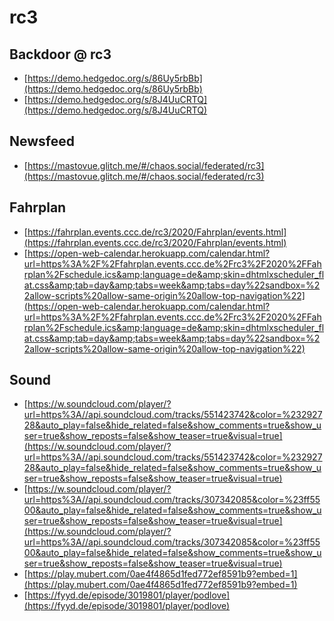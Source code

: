 # rc3

## Backdoor @ rc3
- [https://demo.hedgedoc.org/s/86Uy5rbBb](https://demo.hedgedoc.org/s/86Uy5rbBb)
- [https://demo.hedgedoc.org/s/8J4UuCRTQ](https://demo.hedgedoc.org/s/8J4UuCRTQ)

## Newsfeed
- [https://mastovue.glitch.me/#/chaos.social/federated/rc3](https://mastovue.glitch.me/#/chaos.social/federated/rc3)

## Fahrplan
- [https://fahrplan.events.ccc.de/rc3/2020/Fahrplan/events.html](https://fahrplan.events.ccc.de/rc3/2020/Fahrplan/events.html)
- [https://open-web-calendar.herokuapp.com/calendar.html?url=https%3A%2F%2Ffahrplan.events.ccc.de%2Frc3%2F2020%2FFahrplan%2Fschedule.ics&amp;language=de&amp;skin=dhtmlxscheduler_flat.css&amp;tab=day&amp;tabs=week&amp;tabs=day%22sandbox=%22allow-scripts%20allow-same-origin%20allow-top-navigation%22](https://open-web-calendar.herokuapp.com/calendar.html?url=https%3A%2F%2Ffahrplan.events.ccc.de%2Frc3%2F2020%2FFahrplan%2Fschedule.ics&amp;language=de&amp;skin=dhtmlxscheduler_flat.css&amp;tab=day&amp;tabs=week&amp;tabs=day%22sandbox=%22allow-scripts%20allow-same-origin%20allow-top-navigation%22)

## Sound
- [https://w.soundcloud.com/player/?url=https%3A//api.soundcloud.com/tracks/551423742&color=%23292728&auto_play=false&hide_related=false&show_comments=true&show_user=true&show_reposts=false&show_teaser=true&visual=true](https://w.soundcloud.com/player/?url=https%3A//api.soundcloud.com/tracks/551423742&color=%23292728&auto_play=false&hide_related=false&show_comments=true&show_user=true&show_reposts=false&show_teaser=true&visual=true)
- [https://w.soundcloud.com/player/?url=https%3A//api.soundcloud.com/tracks/307342085&color=%23ff5500&auto_play=false&hide_related=false&show_comments=true&show_user=true&show_reposts=false&show_teaser=true&visual=true](https://w.soundcloud.com/player/?url=https%3A//api.soundcloud.com/tracks/307342085&color=%23ff5500&auto_play=false&hide_related=false&show_comments=true&show_user=true&show_reposts=false&show_teaser=true&visual=true)
- [https://play.mubert.com/0ae4f4865d1fed772ef8591b9?embed=1](https://play.mubert.com/0ae4f4865d1fed772ef8591b9?embed=1)
- [https://fyyd.de/episode/3019801/player/podlove](https://fyyd.de/episode/3019801/player/podlove)
